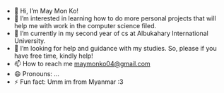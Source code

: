 - 👋 Hi, I’m May Mon Ko!
- 👀 I’m interested in learning how to do more personal projects that will help me with work in the computer science filed.
- 🌱 I’m currently in my second year of cs at Albukahary International University.
- 💞️ I’m looking for help and guidance with my studies. So, please if you have free time, kindly help!
- 📫 How to reach me maymonko04@gmail.com
- 😄 Pronouns: ...
- ⚡ Fun fact: Umm im from Myanmar :3

<!---
CloudyMilkBuns/CloudyMilkBuns is a ✨ special ✨ repository because its `README.md` (this file) appears on your GitHub profile.
You can click the Preview link to take a look at your changes.
--->
